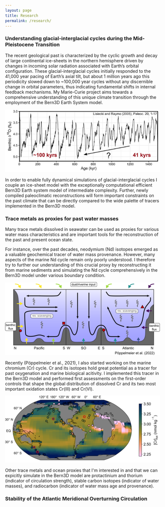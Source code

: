 ```yaml
---
layout: page
title: Research
permalink: /research/
---
```



### Understanding glacial-interglacial cycles during the Mid-Pleistocene Transition
The recent geological past is characterized by the cyclic growth and decay of large continental ice-sheets in the northern hemisphere driven by changes in incoming solar radiation associated with Earth’s orbital configuration. These glacial-interglacial cycles initially responded to the 41,000 year pacing of Earth’s axial tilt, but about 1 million years ago this periodicity slowed down to ~100,000 year cycles without any discernible change in orbital parameters, thus indicating fundamental shifts in internal feedback mechanisms. My Marie-Curie project aims towards a comprehensive understanding of this unique climate transition through the employment of the Bern3D Earth System model.


![MPT LR04](assets/MPT_LR04.jpg)


In order to enable fully dynamical simulations of glacial-interglacial cycles I couple an ice-sheet model with the exceptionally computational efficient Bern3D Earth system model of intermediate complexity. Further, newly compiled paleoclimatic reconstructions will form important constraints on the past climate that can be directly compared to the wide palette of tracers implemented in the Bern3D model.

### Trace metals as proxies for past water masses

Many trace metals dissolved in seawater can be used as proxies for various water mass characteristics and are important tools for the reconstruction of the past and present ocean state.
  
For instance, over the past decades, neodymium (Nd) isotopes emerged as a valuable geochemical tracer of water mass provenance. However, many aspects of the marine Nd cycle remain only poorly understood. I therefore try to further our understanding of this crucial proxy by reconstructing it from marine sediments and simulating the Nd cycle comprehensively in the Bern3D model under various boundary condition.


![Nd_cycle](assets/Nd_sketch.png)


Recently (Pöppelmeier et al., 2021), I also started working on the marine chromium (Cr) cycle. Cr and its isotopes hold great potential as a tracer for past oxygenation and marine biological acitivity. I implemented this tracer in the Bern3D model and performed first assessments on the first-order controls that shape the global distribution of dissolved Cr and its two most important oxidation states Cr(III) and Cr(VI).


![Chromium](assets/Chromium.png)


Other trace metals and ocean proxies that I'm interested in and that we can expicitly simulate in the Bern3D model are protactinium and thorium (indicator of circulation strength), stable carbon isotopes (indicator of water masses), and radiocarbon (indicator of water mass age and provenance).

### Stability of the Atlantic Meridional Overturning Circulation
 
